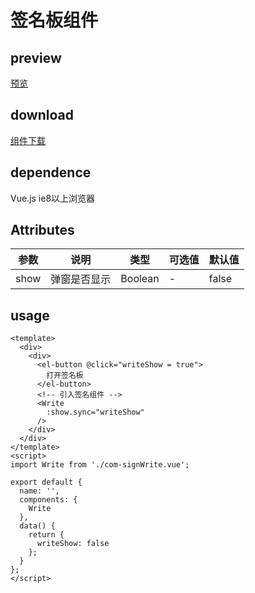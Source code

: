 # 签名板组件
## preview
[预览](./index.html#/components/com-signWrite/signWrite)
## download
[组件下载](./components/com-signWrite.zip)
## dependence
Vue.js ie8以上浏览器

## Attributes
| 参数 |	说明 |类型 |可选值	| 默认值 |
| ---- | ---- |---- | ----   |----  | 
| show | 弹窗是否显示 | Boolean | - | false  | 
## usage
```
<template>
  <div>
    <div>
      <el-button @click="writeShow = true">
        打开签名板
      </el-button>
      <!-- 引入签名组件 -->
      <Write
        :show.sync="writeShow"
      />
    </div>
  </div>
</template>
<script>
import Write from './com-signWrite.vue';

export default {
  name: '',
  components: {
    Write
  },
  data() {
    return {
      writeShow: false
    };
  }
};
</script>

```
